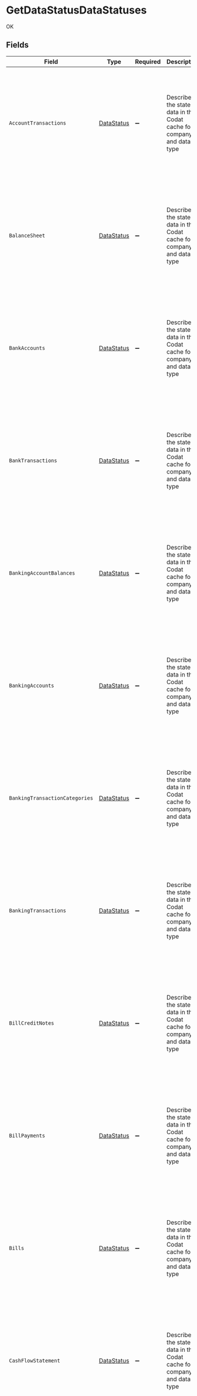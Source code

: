# GetDataStatusDataStatuses

OK


## Fields

| Field                                                                                                                                                                                                                           | Type                                                                                                                                                                                                                            | Required                                                                                                                                                                                                                        | Description                                                                                                                                                                                                                     | Example                                                                                                                                                                                                                         |
| ------------------------------------------------------------------------------------------------------------------------------------------------------------------------------------------------------------------------------- | ------------------------------------------------------------------------------------------------------------------------------------------------------------------------------------------------------------------------------- | ------------------------------------------------------------------------------------------------------------------------------------------------------------------------------------------------------------------------------- | ------------------------------------------------------------------------------------------------------------------------------------------------------------------------------------------------------------------------------- | ------------------------------------------------------------------------------------------------------------------------------------------------------------------------------------------------------------------------------- |
| `AccountTransactions`                                                                                                                                                                                                           | [DataStatus](../../Models/Shared/DataStatus.md)                                                                                                                                                                                 | :heavy_minus_sign:                                                                                                                                                                                                              | Describes the state of data in the Codat cache for a company and data type                                                                                                                                                      | {<br/>"dataType": "string",<br/>"lastSuccessfulSync": "2022-01-01T13:00:00.000Z",<br/>"currentStatus": "string",<br/>"latestSyncId": "ad474a37-2003-478e-baee-9af9f1ec2fe3",<br/>"latestSuccessfulSyncId": "8220fc90-55b6-47bc-9417-48ac6ea93101"<br/>} |
| `BalanceSheet`                                                                                                                                                                                                                  | [DataStatus](../../Models/Shared/DataStatus.md)                                                                                                                                                                                 | :heavy_minus_sign:                                                                                                                                                                                                              | Describes the state of data in the Codat cache for a company and data type                                                                                                                                                      | {<br/>"dataType": "string",<br/>"lastSuccessfulSync": "2022-01-01T13:00:00.000Z",<br/>"currentStatus": "string",<br/>"latestSyncId": "ad474a37-2003-478e-baee-9af9f1ec2fe3",<br/>"latestSuccessfulSyncId": "8220fc90-55b6-47bc-9417-48ac6ea93101"<br/>} |
| `BankAccounts`                                                                                                                                                                                                                  | [DataStatus](../../Models/Shared/DataStatus.md)                                                                                                                                                                                 | :heavy_minus_sign:                                                                                                                                                                                                              | Describes the state of data in the Codat cache for a company and data type                                                                                                                                                      | {<br/>"dataType": "string",<br/>"lastSuccessfulSync": "2022-01-01T13:00:00.000Z",<br/>"currentStatus": "string",<br/>"latestSyncId": "ad474a37-2003-478e-baee-9af9f1ec2fe3",<br/>"latestSuccessfulSyncId": "8220fc90-55b6-47bc-9417-48ac6ea93101"<br/>} |
| `BankTransactions`                                                                                                                                                                                                              | [DataStatus](../../Models/Shared/DataStatus.md)                                                                                                                                                                                 | :heavy_minus_sign:                                                                                                                                                                                                              | Describes the state of data in the Codat cache for a company and data type                                                                                                                                                      | {<br/>"dataType": "string",<br/>"lastSuccessfulSync": "2022-01-01T13:00:00.000Z",<br/>"currentStatus": "string",<br/>"latestSyncId": "ad474a37-2003-478e-baee-9af9f1ec2fe3",<br/>"latestSuccessfulSyncId": "8220fc90-55b6-47bc-9417-48ac6ea93101"<br/>} |
| `BankingAccountBalances`                                                                                                                                                                                                        | [DataStatus](../../Models/Shared/DataStatus.md)                                                                                                                                                                                 | :heavy_minus_sign:                                                                                                                                                                                                              | Describes the state of data in the Codat cache for a company and data type                                                                                                                                                      | {<br/>"dataType": "string",<br/>"lastSuccessfulSync": "2022-01-01T13:00:00.000Z",<br/>"currentStatus": "string",<br/>"latestSyncId": "ad474a37-2003-478e-baee-9af9f1ec2fe3",<br/>"latestSuccessfulSyncId": "8220fc90-55b6-47bc-9417-48ac6ea93101"<br/>} |
| `BankingAccounts`                                                                                                                                                                                                               | [DataStatus](../../Models/Shared/DataStatus.md)                                                                                                                                                                                 | :heavy_minus_sign:                                                                                                                                                                                                              | Describes the state of data in the Codat cache for a company and data type                                                                                                                                                      | {<br/>"dataType": "string",<br/>"lastSuccessfulSync": "2022-01-01T13:00:00.000Z",<br/>"currentStatus": "string",<br/>"latestSyncId": "ad474a37-2003-478e-baee-9af9f1ec2fe3",<br/>"latestSuccessfulSyncId": "8220fc90-55b6-47bc-9417-48ac6ea93101"<br/>} |
| `BankingTransactionCategories`                                                                                                                                                                                                  | [DataStatus](../../Models/Shared/DataStatus.md)                                                                                                                                                                                 | :heavy_minus_sign:                                                                                                                                                                                                              | Describes the state of data in the Codat cache for a company and data type                                                                                                                                                      | {<br/>"dataType": "string",<br/>"lastSuccessfulSync": "2022-01-01T13:00:00.000Z",<br/>"currentStatus": "string",<br/>"latestSyncId": "ad474a37-2003-478e-baee-9af9f1ec2fe3",<br/>"latestSuccessfulSyncId": "8220fc90-55b6-47bc-9417-48ac6ea93101"<br/>} |
| `BankingTransactions`                                                                                                                                                                                                           | [DataStatus](../../Models/Shared/DataStatus.md)                                                                                                                                                                                 | :heavy_minus_sign:                                                                                                                                                                                                              | Describes the state of data in the Codat cache for a company and data type                                                                                                                                                      | {<br/>"dataType": "string",<br/>"lastSuccessfulSync": "2022-01-01T13:00:00.000Z",<br/>"currentStatus": "string",<br/>"latestSyncId": "ad474a37-2003-478e-baee-9af9f1ec2fe3",<br/>"latestSuccessfulSyncId": "8220fc90-55b6-47bc-9417-48ac6ea93101"<br/>} |
| `BillCreditNotes`                                                                                                                                                                                                               | [DataStatus](../../Models/Shared/DataStatus.md)                                                                                                                                                                                 | :heavy_minus_sign:                                                                                                                                                                                                              | Describes the state of data in the Codat cache for a company and data type                                                                                                                                                      | {<br/>"dataType": "string",<br/>"lastSuccessfulSync": "2022-01-01T13:00:00.000Z",<br/>"currentStatus": "string",<br/>"latestSyncId": "ad474a37-2003-478e-baee-9af9f1ec2fe3",<br/>"latestSuccessfulSyncId": "8220fc90-55b6-47bc-9417-48ac6ea93101"<br/>} |
| `BillPayments`                                                                                                                                                                                                                  | [DataStatus](../../Models/Shared/DataStatus.md)                                                                                                                                                                                 | :heavy_minus_sign:                                                                                                                                                                                                              | Describes the state of data in the Codat cache for a company and data type                                                                                                                                                      | {<br/>"dataType": "string",<br/>"lastSuccessfulSync": "2022-01-01T13:00:00.000Z",<br/>"currentStatus": "string",<br/>"latestSyncId": "ad474a37-2003-478e-baee-9af9f1ec2fe3",<br/>"latestSuccessfulSyncId": "8220fc90-55b6-47bc-9417-48ac6ea93101"<br/>} |
| `Bills`                                                                                                                                                                                                                         | [DataStatus](../../Models/Shared/DataStatus.md)                                                                                                                                                                                 | :heavy_minus_sign:                                                                                                                                                                                                              | Describes the state of data in the Codat cache for a company and data type                                                                                                                                                      | {<br/>"dataType": "string",<br/>"lastSuccessfulSync": "2022-01-01T13:00:00.000Z",<br/>"currentStatus": "string",<br/>"latestSyncId": "ad474a37-2003-478e-baee-9af9f1ec2fe3",<br/>"latestSuccessfulSyncId": "8220fc90-55b6-47bc-9417-48ac6ea93101"<br/>} |
| `CashFlowStatement`                                                                                                                                                                                                             | [DataStatus](../../Models/Shared/DataStatus.md)                                                                                                                                                                                 | :heavy_minus_sign:                                                                                                                                                                                                              | Describes the state of data in the Codat cache for a company and data type                                                                                                                                                      | {<br/>"dataType": "string",<br/>"lastSuccessfulSync": "2022-01-01T13:00:00.000Z",<br/>"currentStatus": "string",<br/>"latestSyncId": "ad474a37-2003-478e-baee-9af9f1ec2fe3",<br/>"latestSuccessfulSyncId": "8220fc90-55b6-47bc-9417-48ac6ea93101"<br/>} |
| `ChartOfAccounts`                                                                                                                                                                                                               | [DataStatus](../../Models/Shared/DataStatus.md)                                                                                                                                                                                 | :heavy_minus_sign:                                                                                                                                                                                                              | Describes the state of data in the Codat cache for a company and data type                                                                                                                                                      | {<br/>"dataType": "string",<br/>"lastSuccessfulSync": "2022-01-01T13:00:00.000Z",<br/>"currentStatus": "string",<br/>"latestSyncId": "ad474a37-2003-478e-baee-9af9f1ec2fe3",<br/>"latestSuccessfulSyncId": "8220fc90-55b6-47bc-9417-48ac6ea93101"<br/>} |
| `CommerceCompanyInfo`                                                                                                                                                                                                           | [DataStatus](../../Models/Shared/DataStatus.md)                                                                                                                                                                                 | :heavy_minus_sign:                                                                                                                                                                                                              | Describes the state of data in the Codat cache for a company and data type                                                                                                                                                      | {<br/>"dataType": "string",<br/>"lastSuccessfulSync": "2022-01-01T13:00:00.000Z",<br/>"currentStatus": "string",<br/>"latestSyncId": "ad474a37-2003-478e-baee-9af9f1ec2fe3",<br/>"latestSuccessfulSyncId": "8220fc90-55b6-47bc-9417-48ac6ea93101"<br/>} |
| `CommerceCustomers`                                                                                                                                                                                                             | [DataStatus](../../Models/Shared/DataStatus.md)                                                                                                                                                                                 | :heavy_minus_sign:                                                                                                                                                                                                              | Describes the state of data in the Codat cache for a company and data type                                                                                                                                                      | {<br/>"dataType": "string",<br/>"lastSuccessfulSync": "2022-01-01T13:00:00.000Z",<br/>"currentStatus": "string",<br/>"latestSyncId": "ad474a37-2003-478e-baee-9af9f1ec2fe3",<br/>"latestSuccessfulSyncId": "8220fc90-55b6-47bc-9417-48ac6ea93101"<br/>} |
| `CommerceDisputes`                                                                                                                                                                                                              | [DataStatus](../../Models/Shared/DataStatus.md)                                                                                                                                                                                 | :heavy_minus_sign:                                                                                                                                                                                                              | Describes the state of data in the Codat cache for a company and data type                                                                                                                                                      | {<br/>"dataType": "string",<br/>"lastSuccessfulSync": "2022-01-01T13:00:00.000Z",<br/>"currentStatus": "string",<br/>"latestSyncId": "ad474a37-2003-478e-baee-9af9f1ec2fe3",<br/>"latestSuccessfulSyncId": "8220fc90-55b6-47bc-9417-48ac6ea93101"<br/>} |
| `CommerceLocations`                                                                                                                                                                                                             | [DataStatus](../../Models/Shared/DataStatus.md)                                                                                                                                                                                 | :heavy_minus_sign:                                                                                                                                                                                                              | Describes the state of data in the Codat cache for a company and data type                                                                                                                                                      | {<br/>"dataType": "string",<br/>"lastSuccessfulSync": "2022-01-01T13:00:00.000Z",<br/>"currentStatus": "string",<br/>"latestSyncId": "ad474a37-2003-478e-baee-9af9f1ec2fe3",<br/>"latestSuccessfulSyncId": "8220fc90-55b6-47bc-9417-48ac6ea93101"<br/>} |
| `CommerceOrders`                                                                                                                                                                                                                | [DataStatus](../../Models/Shared/DataStatus.md)                                                                                                                                                                                 | :heavy_minus_sign:                                                                                                                                                                                                              | Describes the state of data in the Codat cache for a company and data type                                                                                                                                                      | {<br/>"dataType": "string",<br/>"lastSuccessfulSync": "2022-01-01T13:00:00.000Z",<br/>"currentStatus": "string",<br/>"latestSyncId": "ad474a37-2003-478e-baee-9af9f1ec2fe3",<br/>"latestSuccessfulSyncId": "8220fc90-55b6-47bc-9417-48ac6ea93101"<br/>} |
| `CommercePaymentMethods`                                                                                                                                                                                                        | [DataStatus](../../Models/Shared/DataStatus.md)                                                                                                                                                                                 | :heavy_minus_sign:                                                                                                                                                                                                              | Describes the state of data in the Codat cache for a company and data type                                                                                                                                                      | {<br/>"dataType": "string",<br/>"lastSuccessfulSync": "2022-01-01T13:00:00.000Z",<br/>"currentStatus": "string",<br/>"latestSyncId": "ad474a37-2003-478e-baee-9af9f1ec2fe3",<br/>"latestSuccessfulSyncId": "8220fc90-55b6-47bc-9417-48ac6ea93101"<br/>} |
| `CommercePayments`                                                                                                                                                                                                              | [DataStatus](../../Models/Shared/DataStatus.md)                                                                                                                                                                                 | :heavy_minus_sign:                                                                                                                                                                                                              | Describes the state of data in the Codat cache for a company and data type                                                                                                                                                      | {<br/>"dataType": "string",<br/>"lastSuccessfulSync": "2022-01-01T13:00:00.000Z",<br/>"currentStatus": "string",<br/>"latestSyncId": "ad474a37-2003-478e-baee-9af9f1ec2fe3",<br/>"latestSuccessfulSyncId": "8220fc90-55b6-47bc-9417-48ac6ea93101"<br/>} |
| `CommerceProductCategories`                                                                                                                                                                                                     | [DataStatus](../../Models/Shared/DataStatus.md)                                                                                                                                                                                 | :heavy_minus_sign:                                                                                                                                                                                                              | Describes the state of data in the Codat cache for a company and data type                                                                                                                                                      | {<br/>"dataType": "string",<br/>"lastSuccessfulSync": "2022-01-01T13:00:00.000Z",<br/>"currentStatus": "string",<br/>"latestSyncId": "ad474a37-2003-478e-baee-9af9f1ec2fe3",<br/>"latestSuccessfulSyncId": "8220fc90-55b6-47bc-9417-48ac6ea93101"<br/>} |
| `CommerceProducts`                                                                                                                                                                                                              | [DataStatus](../../Models/Shared/DataStatus.md)                                                                                                                                                                                 | :heavy_minus_sign:                                                                                                                                                                                                              | Describes the state of data in the Codat cache for a company and data type                                                                                                                                                      | {<br/>"dataType": "string",<br/>"lastSuccessfulSync": "2022-01-01T13:00:00.000Z",<br/>"currentStatus": "string",<br/>"latestSyncId": "ad474a37-2003-478e-baee-9af9f1ec2fe3",<br/>"latestSuccessfulSyncId": "8220fc90-55b6-47bc-9417-48ac6ea93101"<br/>} |
| `CommerceTaxComponents`                                                                                                                                                                                                         | [DataStatus](../../Models/Shared/DataStatus.md)                                                                                                                                                                                 | :heavy_minus_sign:                                                                                                                                                                                                              | Describes the state of data in the Codat cache for a company and data type                                                                                                                                                      | {<br/>"dataType": "string",<br/>"lastSuccessfulSync": "2022-01-01T13:00:00.000Z",<br/>"currentStatus": "string",<br/>"latestSyncId": "ad474a37-2003-478e-baee-9af9f1ec2fe3",<br/>"latestSuccessfulSyncId": "8220fc90-55b6-47bc-9417-48ac6ea93101"<br/>} |
| `CommerceTransactions`                                                                                                                                                                                                          | [DataStatus](../../Models/Shared/DataStatus.md)                                                                                                                                                                                 | :heavy_minus_sign:                                                                                                                                                                                                              | Describes the state of data in the Codat cache for a company and data type                                                                                                                                                      | {<br/>"dataType": "string",<br/>"lastSuccessfulSync": "2022-01-01T13:00:00.000Z",<br/>"currentStatus": "string",<br/>"latestSyncId": "ad474a37-2003-478e-baee-9af9f1ec2fe3",<br/>"latestSuccessfulSyncId": "8220fc90-55b6-47bc-9417-48ac6ea93101"<br/>} |
| `Company`                                                                                                                                                                                                                       | [DataStatus](../../Models/Shared/DataStatus.md)                                                                                                                                                                                 | :heavy_minus_sign:                                                                                                                                                                                                              | Describes the state of data in the Codat cache for a company and data type                                                                                                                                                      | {<br/>"dataType": "string",<br/>"lastSuccessfulSync": "2022-01-01T13:00:00.000Z",<br/>"currentStatus": "string",<br/>"latestSyncId": "ad474a37-2003-478e-baee-9af9f1ec2fe3",<br/>"latestSuccessfulSyncId": "8220fc90-55b6-47bc-9417-48ac6ea93101"<br/>} |
| `CreditNotes`                                                                                                                                                                                                                   | [DataStatus](../../Models/Shared/DataStatus.md)                                                                                                                                                                                 | :heavy_minus_sign:                                                                                                                                                                                                              | Describes the state of data in the Codat cache for a company and data type                                                                                                                                                      | {<br/>"dataType": "string",<br/>"lastSuccessfulSync": "2022-01-01T13:00:00.000Z",<br/>"currentStatus": "string",<br/>"latestSyncId": "ad474a37-2003-478e-baee-9af9f1ec2fe3",<br/>"latestSuccessfulSyncId": "8220fc90-55b6-47bc-9417-48ac6ea93101"<br/>} |
| `Customers`                                                                                                                                                                                                                     | [DataStatus](../../Models/Shared/DataStatus.md)                                                                                                                                                                                 | :heavy_minus_sign:                                                                                                                                                                                                              | Describes the state of data in the Codat cache for a company and data type                                                                                                                                                      | {<br/>"dataType": "string",<br/>"lastSuccessfulSync": "2022-01-01T13:00:00.000Z",<br/>"currentStatus": "string",<br/>"latestSyncId": "ad474a37-2003-478e-baee-9af9f1ec2fe3",<br/>"latestSuccessfulSyncId": "8220fc90-55b6-47bc-9417-48ac6ea93101"<br/>} |
| `DirectCosts`                                                                                                                                                                                                                   | [DataStatus](../../Models/Shared/DataStatus.md)                                                                                                                                                                                 | :heavy_minus_sign:                                                                                                                                                                                                              | Describes the state of data in the Codat cache for a company and data type                                                                                                                                                      | {<br/>"dataType": "string",<br/>"lastSuccessfulSync": "2022-01-01T13:00:00.000Z",<br/>"currentStatus": "string",<br/>"latestSyncId": "ad474a37-2003-478e-baee-9af9f1ec2fe3",<br/>"latestSuccessfulSyncId": "8220fc90-55b6-47bc-9417-48ac6ea93101"<br/>} |
| `DirectIncomes`                                                                                                                                                                                                                 | [DataStatus](../../Models/Shared/DataStatus.md)                                                                                                                                                                                 | :heavy_minus_sign:                                                                                                                                                                                                              | Describes the state of data in the Codat cache for a company and data type                                                                                                                                                      | {<br/>"dataType": "string",<br/>"lastSuccessfulSync": "2022-01-01T13:00:00.000Z",<br/>"currentStatus": "string",<br/>"latestSyncId": "ad474a37-2003-478e-baee-9af9f1ec2fe3",<br/>"latestSuccessfulSyncId": "8220fc90-55b6-47bc-9417-48ac6ea93101"<br/>} |
| `Invoices`                                                                                                                                                                                                                      | [DataStatus](../../Models/Shared/DataStatus.md)                                                                                                                                                                                 | :heavy_minus_sign:                                                                                                                                                                                                              | Describes the state of data in the Codat cache for a company and data type                                                                                                                                                      | {<br/>"dataType": "string",<br/>"lastSuccessfulSync": "2022-01-01T13:00:00.000Z",<br/>"currentStatus": "string",<br/>"latestSyncId": "ad474a37-2003-478e-baee-9af9f1ec2fe3",<br/>"latestSuccessfulSyncId": "8220fc90-55b6-47bc-9417-48ac6ea93101"<br/>} |
| `ItemReceipts`                                                                                                                                                                                                                  | [DataStatus](../../Models/Shared/DataStatus.md)                                                                                                                                                                                 | :heavy_minus_sign:                                                                                                                                                                                                              | Describes the state of data in the Codat cache for a company and data type                                                                                                                                                      | {<br/>"dataType": "string",<br/>"lastSuccessfulSync": "2022-01-01T13:00:00.000Z",<br/>"currentStatus": "string",<br/>"latestSyncId": "ad474a37-2003-478e-baee-9af9f1ec2fe3",<br/>"latestSuccessfulSyncId": "8220fc90-55b6-47bc-9417-48ac6ea93101"<br/>} |
| `Items`                                                                                                                                                                                                                         | [DataStatus](../../Models/Shared/DataStatus.md)                                                                                                                                                                                 | :heavy_minus_sign:                                                                                                                                                                                                              | Describes the state of data in the Codat cache for a company and data type                                                                                                                                                      | {<br/>"dataType": "string",<br/>"lastSuccessfulSync": "2022-01-01T13:00:00.000Z",<br/>"currentStatus": "string",<br/>"latestSyncId": "ad474a37-2003-478e-baee-9af9f1ec2fe3",<br/>"latestSuccessfulSyncId": "8220fc90-55b6-47bc-9417-48ac6ea93101"<br/>} |
| `JournalEntries`                                                                                                                                                                                                                | [DataStatus](../../Models/Shared/DataStatus.md)                                                                                                                                                                                 | :heavy_minus_sign:                                                                                                                                                                                                              | Describes the state of data in the Codat cache for a company and data type                                                                                                                                                      | {<br/>"dataType": "string",<br/>"lastSuccessfulSync": "2022-01-01T13:00:00.000Z",<br/>"currentStatus": "string",<br/>"latestSyncId": "ad474a37-2003-478e-baee-9af9f1ec2fe3",<br/>"latestSuccessfulSyncId": "8220fc90-55b6-47bc-9417-48ac6ea93101"<br/>} |
| `Journals`                                                                                                                                                                                                                      | [DataStatus](../../Models/Shared/DataStatus.md)                                                                                                                                                                                 | :heavy_minus_sign:                                                                                                                                                                                                              | Describes the state of data in the Codat cache for a company and data type                                                                                                                                                      | {<br/>"dataType": "string",<br/>"lastSuccessfulSync": "2022-01-01T13:00:00.000Z",<br/>"currentStatus": "string",<br/>"latestSyncId": "ad474a37-2003-478e-baee-9af9f1ec2fe3",<br/>"latestSuccessfulSyncId": "8220fc90-55b6-47bc-9417-48ac6ea93101"<br/>} |
| `PaymentMethods`                                                                                                                                                                                                                | [DataStatus](../../Models/Shared/DataStatus.md)                                                                                                                                                                                 | :heavy_minus_sign:                                                                                                                                                                                                              | Describes the state of data in the Codat cache for a company and data type                                                                                                                                                      | {<br/>"dataType": "string",<br/>"lastSuccessfulSync": "2022-01-01T13:00:00.000Z",<br/>"currentStatus": "string",<br/>"latestSyncId": "ad474a37-2003-478e-baee-9af9f1ec2fe3",<br/>"latestSuccessfulSyncId": "8220fc90-55b6-47bc-9417-48ac6ea93101"<br/>} |
| `Payments`                                                                                                                                                                                                                      | [DataStatus](../../Models/Shared/DataStatus.md)                                                                                                                                                                                 | :heavy_minus_sign:                                                                                                                                                                                                              | Describes the state of data in the Codat cache for a company and data type                                                                                                                                                      | {<br/>"dataType": "string",<br/>"lastSuccessfulSync": "2022-01-01T13:00:00.000Z",<br/>"currentStatus": "string",<br/>"latestSyncId": "ad474a37-2003-478e-baee-9af9f1ec2fe3",<br/>"latestSuccessfulSyncId": "8220fc90-55b6-47bc-9417-48ac6ea93101"<br/>} |
| `ProfitAndLoss`                                                                                                                                                                                                                 | [DataStatus](../../Models/Shared/DataStatus.md)                                                                                                                                                                                 | :heavy_minus_sign:                                                                                                                                                                                                              | Describes the state of data in the Codat cache for a company and data type                                                                                                                                                      | {<br/>"dataType": "string",<br/>"lastSuccessfulSync": "2022-01-01T13:00:00.000Z",<br/>"currentStatus": "string",<br/>"latestSyncId": "ad474a37-2003-478e-baee-9af9f1ec2fe3",<br/>"latestSuccessfulSyncId": "8220fc90-55b6-47bc-9417-48ac6ea93101"<br/>} |
| `PurchaseOrders`                                                                                                                                                                                                                | [DataStatus](../../Models/Shared/DataStatus.md)                                                                                                                                                                                 | :heavy_minus_sign:                                                                                                                                                                                                              | Describes the state of data in the Codat cache for a company and data type                                                                                                                                                      | {<br/>"dataType": "string",<br/>"lastSuccessfulSync": "2022-01-01T13:00:00.000Z",<br/>"currentStatus": "string",<br/>"latestSyncId": "ad474a37-2003-478e-baee-9af9f1ec2fe3",<br/>"latestSuccessfulSyncId": "8220fc90-55b6-47bc-9417-48ac6ea93101"<br/>} |
| `SalesOrders`                                                                                                                                                                                                                   | [DataStatus](../../Models/Shared/DataStatus.md)                                                                                                                                                                                 | :heavy_minus_sign:                                                                                                                                                                                                              | Describes the state of data in the Codat cache for a company and data type                                                                                                                                                      | {<br/>"dataType": "string",<br/>"lastSuccessfulSync": "2022-01-01T13:00:00.000Z",<br/>"currentStatus": "string",<br/>"latestSyncId": "ad474a37-2003-478e-baee-9af9f1ec2fe3",<br/>"latestSuccessfulSyncId": "8220fc90-55b6-47bc-9417-48ac6ea93101"<br/>} |
| `Suppliers`                                                                                                                                                                                                                     | [DataStatus](../../Models/Shared/DataStatus.md)                                                                                                                                                                                 | :heavy_minus_sign:                                                                                                                                                                                                              | Describes the state of data in the Codat cache for a company and data type                                                                                                                                                      | {<br/>"dataType": "string",<br/>"lastSuccessfulSync": "2022-01-01T13:00:00.000Z",<br/>"currentStatus": "string",<br/>"latestSyncId": "ad474a37-2003-478e-baee-9af9f1ec2fe3",<br/>"latestSuccessfulSyncId": "8220fc90-55b6-47bc-9417-48ac6ea93101"<br/>} |
| `TaxRates`                                                                                                                                                                                                                      | [DataStatus](../../Models/Shared/DataStatus.md)                                                                                                                                                                                 | :heavy_minus_sign:                                                                                                                                                                                                              | Describes the state of data in the Codat cache for a company and data type                                                                                                                                                      | {<br/>"dataType": "string",<br/>"lastSuccessfulSync": "2022-01-01T13:00:00.000Z",<br/>"currentStatus": "string",<br/>"latestSyncId": "ad474a37-2003-478e-baee-9af9f1ec2fe3",<br/>"latestSuccessfulSyncId": "8220fc90-55b6-47bc-9417-48ac6ea93101"<br/>} |
| `TrackingCategories`                                                                                                                                                                                                            | [DataStatus](../../Models/Shared/DataStatus.md)                                                                                                                                                                                 | :heavy_minus_sign:                                                                                                                                                                                                              | Describes the state of data in the Codat cache for a company and data type                                                                                                                                                      | {<br/>"dataType": "string",<br/>"lastSuccessfulSync": "2022-01-01T13:00:00.000Z",<br/>"currentStatus": "string",<br/>"latestSyncId": "ad474a37-2003-478e-baee-9af9f1ec2fe3",<br/>"latestSuccessfulSyncId": "8220fc90-55b6-47bc-9417-48ac6ea93101"<br/>} |
| `Transfers`                                                                                                                                                                                                                     | [DataStatus](../../Models/Shared/DataStatus.md)                                                                                                                                                                                 | :heavy_minus_sign:                                                                                                                                                                                                              | Describes the state of data in the Codat cache for a company and data type                                                                                                                                                      | {<br/>"dataType": "string",<br/>"lastSuccessfulSync": "2022-01-01T13:00:00.000Z",<br/>"currentStatus": "string",<br/>"latestSyncId": "ad474a37-2003-478e-baee-9af9f1ec2fe3",<br/>"latestSuccessfulSyncId": "8220fc90-55b6-47bc-9417-48ac6ea93101"<br/>} |